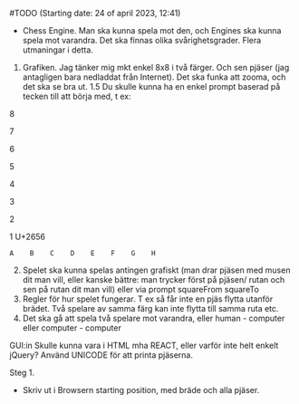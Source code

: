   #TODO (Starting date: 24 of april 2023, 12:41)
  
  - Chess Engine. Man ska kunna spela mot den, och Engines ska kunna spela mot varandra. Det ska finnas olika svårighetsgrader. 
Flera utmaningar i detta.
  1. Grafiken. Jag tänker mig mkt enkel 8x8 i två färger. Och sen pjäser (jag antagligen bara nedladdat från Internet). Det ska funka att zooma, och det ska se bra ut.
  1.5 Du skulle kunna ha en enkel prompt baserad på tecken till att börja med,  t ex:

8

7

6

5

4

3

2

1  U+2656

    A    B    C    D    E    F    G    H






  2. Spelet ska kunna spelas antingen grafiskt (man drar pjäsen med musen dit man vill, eller kanske bättre: man trycker först på pjäsen/ rutan och sen på rutan dit man vill) eller via prompt squareFrom squareTo
  3. Regler för hur spelet fungerar. T ex så får inte en pjäs flytta utanför brädet. Två spelare av samma färg kan inte flytta till samma ruta etc.
  4. Det ska gå att spela två spelare mot varandra, eller human - computer eller computer - computer
  
  GUI:in
  Skulle kunna vara i HTML mha REACT, eller varför inte helt enkelt jQuery?
  Använd UNICODE för att printa pjäserna.

Steg 1.
  - Skriv ut i Browsern starting position, med bräde och alla pjäser.  

